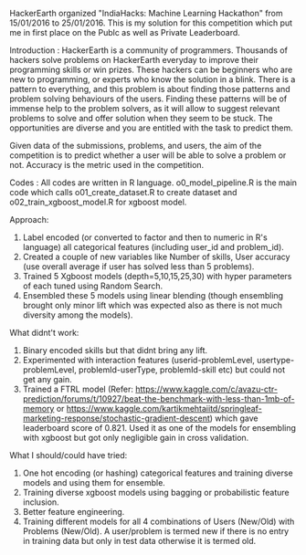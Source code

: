 HackerEarth organized "IndiaHacks: Machine Learning Hackathon" from 15/01/2016 to 25/01/2016. This is my solution for this competition which put me in first place on the Publc as well as Private Leaderboard.

Introduction :  HackerEarth is a community of programmers. Thousands of hackers solve problems on HackerEarth everyday to improve their programming skills or win prizes. These hackers can be beginners who are new to programming, or experts who know the solution in a blink. There is a pattern to everything, and this problem is about finding those patterns and problem solving behaviours of the users. Finding these patterns will be of immense help to the problem solvers, as it will allow to suggest relevant problems to solve and offer solution when they seem to be stuck. The opportunities are diverse and you are entitled with the task to predict them.

Given data of the submissions, problems, and users, the aim of the competition is to predict whether a user will be able to solve a problem or not. Accuracy is the metric used in the competition.

Codes : All codes are written in R language. o0_model_pipeline.R is the main code which calls o01_create_dataset.R to create dataset and o02_train_xgboost_model.R for xgboost model.

Approach:
1. Label encoded (or converted to factor and then to numeric in R's language) all categorical features (including user_id and problem_id).
2. Created a couple of new variables like Number of skills, User accuracy (use overall average if user has solved less than 5 problems).
3. Trained 5 Xgboost models (depth=5,10,15,25,30) with hyper parameters of each tuned using Random Search.
4. Ensembled these 5 models using linear blending (though ensembling brought only minor lift which was expected also as there is not much diversity among the models).

What didnt't work:
1. Binary encoded skills but that didnt bring any lift.
2. Experimented with interaction features (userid-problemLevel, usertype-problemLevel, problemId-userType, problemId-skill etc) but could not get any gain.
3. Trained a FTRL model (Refer: https://www.kaggle.com/c/avazu-ctr-prediction/forums/t/10927/beat-the-benchmark-with-less-than-1mb-of-memory or https://www.kaggle.com/kartikmehtaiitd/springleaf-marketing-response/stochastic-gradient-descent) which gave leaderboard score of 0.821. Used it as one of the models for ensembling with xgboost but got only negligible gain in cross validation.

What I should/could have tried:
1. One hot encoding (or hashing) categorical features and training diverse models and using them for ensemble.
2. Training diverse xgboost models using bagging or probabilistic feature inclusion.
3. Better feature engineering.
4. Training different models for all 4 combinations of Users (New/Old) with Problems (New/Old). A user/problem is termed new if there is no entry in training data but only in test data otherwise it is termed old.
